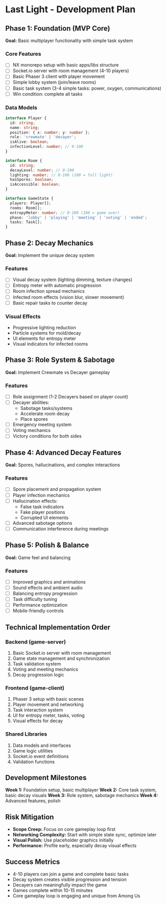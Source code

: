 # Last Light - Development Plan

## Phase 1: Foundation (MVP Core)
**Goal:** Basic multiplayer functionality with simple task system

### Core Features
- [ ] NX monorepo setup with basic apps/libs structure
- [ ] Socket.io server with room management (4-10 players)
- [ ] Basic Phaser 3 client with player movement
- [ ] Simple lobby system (join/leave rooms)
- [ ] Basic task system (3-4 simple tasks: power, oxygen, communications)
- [ ] Win condition: complete all tasks

### Data Models
```typescript
interface Player {
  id: string;
  name: string;
  position: { x: number; y: number };
  role: 'crewmate' | 'decayer';
  isAlive: boolean;
  infectionLevel: number; // 0-100
}

interface Room {
  id: string;
  decayLevel: number; // 0-100
  lighting: number; // 0-100 (100 = full light)
  hasSpores: boolean;
  isAccessible: boolean;
}

interface GameState {
  players: Player[];
  rooms: Room[];
  entropyMeter: number; // 0-100 (100 = game over)
  phase: 'lobby' | 'playing' | 'meeting' | 'voting' | 'ended';
  tasks: Task[];
}
```

## Phase 2: Decay Mechanics
**Goal:** Implement the unique decay system

### Features
- [ ] Visual decay system (lighting dimming, texture changes)
- [ ] Entropy meter with automatic progression
- [ ] Room infection spread mechanics
- [ ] Infected room effects (vision blur, slower movement)
- [ ] Basic repair tasks to counter decay

### Visual Effects
- Progressive lighting reduction
- Particle systems for mold/decay
- UI elements for entropy meter
- Visual indicators for infected rooms

## Phase 3: Role System & Sabotage
**Goal:** Implement Crewmate vs Decayer gameplay

### Features
- [ ] Role assignment (1-2 Decayers based on player count)
- [ ] Decayer abilities:
  - Sabotage tasks/systems
  - Accelerate room decay
  - Place spores
- [ ] Emergency meeting system
- [ ] Voting mechanics
- [ ] Victory conditions for both sides

## Phase 4: Advanced Decay Features
**Goal:** Spores, hallucinations, and complex interactions

### Features
- [ ] Spore placement and propagation system
- [ ] Player infection mechanics
- [ ] Hallucination effects:
  - False task indicators
  - Fake player positions
  - Corrupted UI elements
- [ ] Advanced sabotage options
- [ ] Communication interference during meetings

## Phase 5: Polish & Balance
**Goal:** Game feel and balancing

### Features
- [ ] Improved graphics and animations
- [ ] Sound effects and ambient audio
- [ ] Balancing entropy progression
- [ ] Task difficulty tuning
- [ ] Performance optimization
- [ ] Mobile-friendly controls

## Technical Implementation Order

### Backend (game-server)
1. Basic Socket.io server with room management
2. Game state management and synchronization
3. Task validation system
4. Voting and meeting mechanics
5. Decay progression logic

### Frontend (game-client)
1. Phaser 3 setup with basic scenes
2. Player movement and networking
3. Task interaction system
4. UI for entropy meter, tasks, voting
5. Visual effects for decay

### Shared Libraries
1. Data models and interfaces
2. Game logic utilities
3. Socket.io event definitions
4. Validation functions

## Development Milestones

**Week 1:** Foundation setup, basic multiplayer
**Week 2:** Core task system, basic decay visuals
**Week 3:** Role system, sabotage mechanics
**Week 4:** Advanced features, polish

## Risk Mitigation

- **Scope Creep:** Focus on core gameplay loop first
- **Networking Complexity:** Start with simple state sync, optimize later
- **Visual Polish:** Use placeholder graphics initially
- **Performance:** Profile early, especially decay visual effects

## Success Metrics

- 4-10 players can join a game and complete basic tasks
- Decay system creates visible progression and tension
- Decayers can meaningfully impact the game
- Games complete within 10-15 minutes
- Core gameplay loop is engaging and unique from Among Us